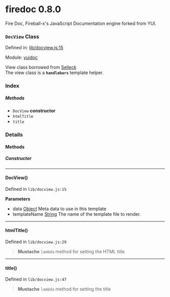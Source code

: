 
# firedoc 0.8.0

Fire Doc, Fireball-x&#x27;s JavaScript Documentation engine forked from YUI.

### `DocView` Class


Defined in: [lib/docview.js:15](../files/lib/docview.js.js)

Module: [yuidoc](../modules/yuidoc.md)




View class borrowed from [Selleck](https://github.com/rgrove/selleck)  
The view class is a **`handlebars`** template helper.

### Index



##### Methods

  - `DocView` **constructor**
  - `htmlTitle`
  - `title`





### Details




<!-- Method Block -->
#### Methods

##### Constructor

--------------------------
#### DocView() 

Defined in `lib/docview.js:15`



> 

**Parameters**
- data <a href="https://developer.mozilla.org/en/JavaScript/Reference/Global_Objects/Object" class="crosslink external" target="_blank">Object</a> Meta data to use in this template
- templateName <a href="https://developer.mozilla.org/en/JavaScript/Reference/Global_Objects/String" class="crosslink external" target="_blank">String</a> The name of the template file to render.



--------------------------
#### htmlTitle() 

Defined in `lib/docview.js:29`



> **Mustache** `lambda` method for setting the HTML title




--------------------------
#### title() 

Defined in `lib/docview.js:47`



> **Mustache** `lambda` method for setting the title





